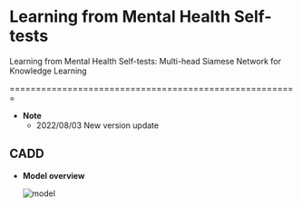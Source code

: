 # Learning from Mental Health Self-tests
Learning from Mental Health Self-tests: Multi-head Siamese Network for Knowledge Learning

=======================================================

* __Note__
  * 2022/08/03 New version update



## CADD
* __Model overview__

  ![model](https://user-images.githubusercontent.com/42997174/182630320-dd56d6bf-9177-40cc-a162-addb1010acf3.png)



